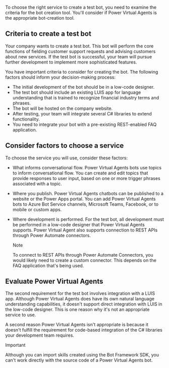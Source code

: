 To choose the right service to create a test bot, you need to examine the criteria for the bot creation tool. You'll consider if Power Virtual Agents is the appropriate bot-creation tool.

## Criteria to create a test bot

Your company wants to create a test bot. This bot will perform the core functions of fielding customer support requests and advising customers about new services. If the test bot is successful, your team will pursue further development to implement more sophisticated features. 

You have important criteria to consider for creating the bot. The following factors should inform your decision-making process:

- The initial development of the bot should be in a low-code designer.
- The test bot should include an existing LUIS app for language understanding that is trained to recognize financial industry terms and phrases.
- The bot will be hosted on the company website.
- After testing, your team will integrate several C# libraries to extend functionality.
- You need to integrate your bot with a pre-existing REST-enabled FAQ application.

## Consider factors to choose a service

To choose the service you will use, consider these factors:

- What informs conversational flow. Power Virtual Agents bots use topics to inform conversational flow. You can create and edit topics that provide responses to user input, based on one or more trigger phrases associated with a topic. 

- Where you publish. Power Virtual Agents chatbots can be published to a website or the Power Apps portal. You can add Power Virtual Agents bots to Azure Bot Service channels, Microsoft Teams, Facebook, or to mobile or custom apps.

- Where development is performed. For the test bot, all development must be performed in a low-code designer that Power Virtual Agents supports. Power Virtual Agent also supports connection to REST APIs through Power Automate connectors.

    > [!NOTE] 
    > To connect to REST APIs through Power Automate Connectors, you would likely need to create a custom connector. This depends on the FAQ application that's being used.

## Evaluate Power Virtual Agents

The second requirement for the test bot involves integration with a LUIS app. Although Power Virtual Agents does have its own natural language understanding capabilities, it doesn't support direct integration with LUIS in the low-code designer. This is one reason why it's not an appropriate service to use. 

A second reason Power Virtual Agents isn't appropriate is because it doesn't fulfill the requirement for code-based integration of the C# libraries your development team requires. 

> [!IMPORTANT] 
> Although you can import skills created using the Bot Framework SDK, you can't work directly with the source code of a Power Virtual Agents bot.
